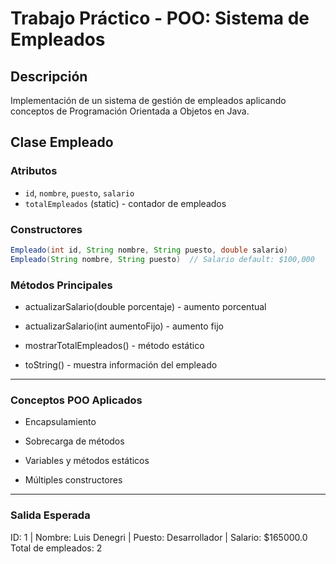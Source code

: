# Trabajo Práctico - POO: Sistema de Empleados

## Descripción
Implementación de un sistema de gestión de empleados aplicando conceptos de Programación Orientada a Objetos en Java.

## Clase Empleado

### Atributos
- `id`, `nombre`, `puesto`, `salario`
- `totalEmpleados` (static) - contador de empleados

### Constructores
```java
Empleado(int id, String nombre, String puesto, double salario)
Empleado(String nombre, String puesto)  // Salario default: $100,000
```
### Métodos Principales
- actualizarSalario(double porcentaje) - aumento porcentual

- actualizarSalario(int aumentoFijo) - aumento fijo

- mostrarTotalEmpleados() - método estático

- toString() - muestra información del empleado

---
### Conceptos POO Aplicados
- Encapsulamiento

- Sobrecarga de métodos

- Variables y métodos estáticos

- Múltiples constructores

---

### Salida Esperada
ID: 1 | Nombre: Luis Denegri | Puesto: Desarrollador | Salario: $165000.0
Total de empleados: 2
